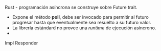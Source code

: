 

Rust - programación asíncrona se construye sobre Future trait.
- Expone el método **poll**, debe ser invocado para permitir al futuro progresar hasta que eventualmente sea resuelto a su futuro valor.
- La librería estándard no provee una *runtime* de ejecución asíncrono.
- 
Impl Responder